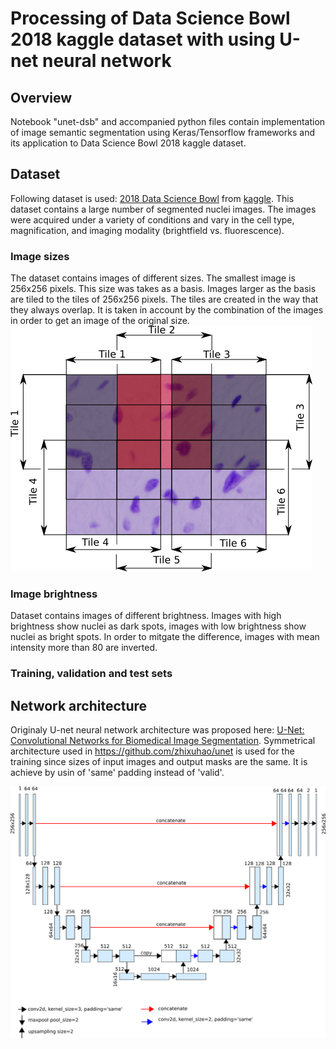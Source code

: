 # Processing of Data Science Bowl 2018 kaggle dataset with using U-net neural network

## Overview
Notebook "unet-dsb" and accompanied python files contain implementation of image semantic segmentation using Keras/Tensorflow frameworks and its application to Data Science Bowl 2018 kaggle dataset.

## Dataset
Following dataset is used: [2018 Data Science Bowl](https://www.kaggle.com/c/data-science-bowl-2018) from [kaggle](https://www.kaggle.com). This dataset contains a large number of segmented nuclei images. The images were acquired under a variety of conditions and vary in the cell type, magnification, and imaging modality (brightfield vs. fluorescence). 
### Image sizes
The dataset contains images of different sizes. The smallest image is 256x256 pixels. This size was takes as a basis. Images larger as the basis are tiled to the tiles of 256x256 pixels. The tiles are created in the way  that they always overlap. It is taken in account by the combination of the images in order to get an image of the original size. 
![](images/dsb-tiling.png)

### Image brightness
Dataset contains images of different brightness. Images with high brightness show nuclei as dark spots, images with low brightness show nuclei as bright spots. In order to mitgate the difference, images with mean intensity more than 80 are inverted.

### Training, validation and test sets


## Network architecture
Originaly U-net neural network architecture was proposed here: [U-Net: Convolutional Networks for Biomedical
Image Segmentation](https://arxiv.org/pdf/1505.04597.pdf). Symmetrical architecture used in https://github.com/zhixuhao/unet is used for the training since sizes of input images and output masks are the same. It is achieve by usin of 'same' padding instead of 'valid'.

![](images/unet-dsb.png)
